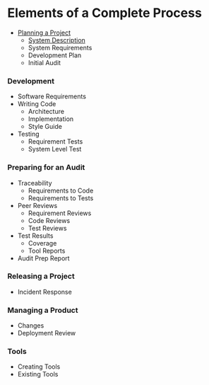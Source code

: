 # Elements of a Complete Process

* [Planning a Project](planning/README.md)
  * [System Description](planning/system-description.md)
  * System Requirements
  * Development Plan
  * Initial Audit

### Development
* Software Requirements
* Writing Code
  * Architecture
  * Implementation
  * Style Guide
* Testing
  * Requirement Tests
  * System Level Test
  
### Preparing for an Audit
* Traceability
  * Requirements to Code
  * Requirements to Tests
* Peer Reviews
  * Requirement Reviews
  * Code Reviews
  * Test Reviews
* Test Results
  * Coverage
  * Tool Reports
* Audit Prep Report

### Releasing a Project
* Incident Response

### Managing a Product
* Changes
* Deployment Review

### Tools
* Creating Tools
* Existing Tools
